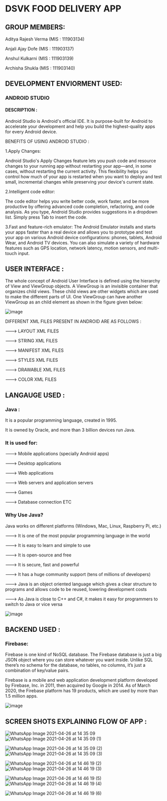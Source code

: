# DSVK FOOD DELIVERY APP

## GROUP MEMBERS:

Aditya Rajesh Verma (MIS : 111903134)

Anjali Ajay Dofe (MIS : 111903137)

Anshul Kulkarni (MIS : 111903139)

Archisha Shukla (MIS : 111903140)


## DEVELOPMENT ENVIORMENT USED:

### ANDROID STUDIO

#### DESCRIPTION : 

Android Studio is Android's official IDE. It is purpose-built for Android to accelerate your development and help you build the highest-quality apps for every Android device.

BENEFITS OF USING ANDROID STUDIO :

1.Apply Changes:

Android Studio's Apply Changes feature lets you push code and resource changes to your running app without restarting your app—and, in some cases, without restarting the current activity. This flexibility helps you control how much of your app is restarted when you want to deploy and test small, incremental changes while preserving your device's current state.

2.Intelligent code editor:

The code editor helps you write better code, work faster, and be more productive by offering advanced code completion, refactoring, and code analysis. As you type, Android Studio provides suggestions in a dropdown list. Simply press Tab to insert the code.

3.Fast and feature-rich emulator:
The Android Emulator installs and starts your apps faster than a real device and allows you to prototype and test your app on various Android device configurations: phones, tablets, Android Wear, and Android TV devices. You can also simulate a variety of hardware features such as GPS location, network latency, motion sensors, and multi-touch input.


## USER INTERFACE :

The whole concept of Android User Interface is defined using the hierarchy of View and ViewGroup objects. A ViewGroup is an invisible container that organizes child views. These child views are other widgets which are used to make the different parts of UI. One ViewGroup can have another ViewGroup as an child element as shown in the figure given below:

![image](https://user-images.githubusercontent.com/56764127/116055603-7f8c2f00-a69a-11eb-9a24-e2cce30c37f8.png)

DIFFERENT XML FILES PRESENT IN ANDROID ARE AS FOLLOWS :

---> LAYOUT XML FILES

---> STRING XML FILES

---> MANIFEST XML FILES

---> STYLES XML FILES

---> DRAWABLE XML FILES

---> COLOR XML FILES

## LANGAUGE USED :

### Java :

It is a popular programming language, created in 1995.

It is owned by Oracle, and more than 3 billion devices run Java.

### It is used for:

---> Mobile applications (specially Android apps)

---> Desktop applications

---> Web applications

---> Web servers and application servers

---> Games

---> Database connection ETC

### Why Use Java?

Java works on different platforms (Windows, Mac, Linux, Raspberry Pi, etc.)

---> It is one of the most popular programming language in the world

---> It is easy to learn and simple to use

---> It is open-source and free

---> It is secure, fast and powerful

---> It has a huge community support (tens of millions of developers)

---> Java is an object oriented language which gives a clear structure to programs and allows code to be reused, lowering development costs

---> As Java is close to C++ and C#, it makes it easy for programmers to switch to Java or vice versa

![image](https://user-images.githubusercontent.com/56764127/116056946-f2e27080-a69b-11eb-98cc-11f595632242.png)


## BACKEND USED :

### Firebase:

Firebase is one kind of NoSQL database. The Firebase database is just a big JSON object where you can store whatever you want inside. Unlike SQL there’s no schema for the database, no tables, no columns, it’s just a combination of key/value pairs.

Firebase is a mobile and web application development platform developed by Firebase, Inc. in 2011, then acquired by Google in 2014. As of March 2020, the Firebase platform has 19 products, which are used by more than 1.5 million apps.

![image](https://user-images.githubusercontent.com/56764127/116056900-e6f6ae80-a69b-11eb-838e-0e7bcaad21e6.png)


## SCREEN SHOTS EXPLAINING FLOW OF APP :


![WhatsApp Image 2021-04-26 at 14 35 09](https://user-images.githubusercontent.com/56764127/116058349-5e790d80-a69d-11eb-83e2-c4fc42425e67.jpeg)
![WhatsApp Image 2021-04-26 at 14 35 09 (1)](https://user-images.githubusercontent.com/56764127/116058680-b3b51f00-a69d-11eb-80ad-6af9c41a1e53.jpeg)

![WhatsApp Image 2021-04-26 at 14 35 09 (2)](https://user-images.githubusercontent.com/56764127/116058689-b6177900-a69d-11eb-8d43-06619b7e2fad.jpeg)
![WhatsApp Image 2021-04-26 at 14 35 09 (3)](https://user-images.githubusercontent.com/56764127/116058693-b7e13c80-a69d-11eb-8a03-df2c104fbcd3.jpeg)

![WhatsApp Image 2021-04-26 at 14 46 19 (2)](https://user-images.githubusercontent.com/56764127/116059356-608f9c00-a69e-11eb-82ee-c1f309f2c691.jpeg)
![WhatsApp Image 2021-04-26 at 14 46 19 (3)](https://user-images.githubusercontent.com/56764127/116059415-6eddb800-a69e-11eb-811e-7d8036e4950b.jpeg)

![WhatsApp Image 2021-04-26 at 14 46 19 (5)](https://user-images.githubusercontent.com/56764127/116059544-946ac180-a69e-11eb-8a79-12d77e7cb3b1.jpeg)
![WhatsApp Image 2021-04-26 at 14 46 19 (4)](https://user-images.githubusercontent.com/56764127/116059540-93d22b00-a69e-11eb-95ad-968d1c5a4040.jpeg)

![WhatsApp Image 2021-04-26 at 14 46 19 (6)](https://user-images.githubusercontent.com/56764127/116059534-92a0fe00-a69e-11eb-9f2e-bdeec8239f0a.jpeg)











